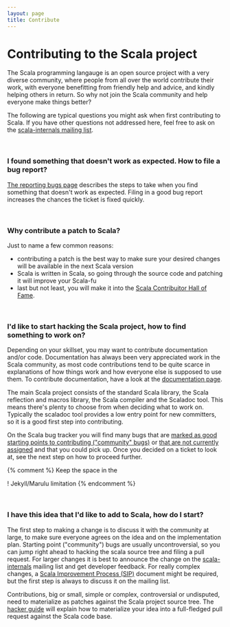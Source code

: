 ```yaml
---
layout: page
title: Contribute
---
```

# Contributing to the Scala project

The Scala programming langauge is an open source project with a very
diverse community, where people from all over the world contribute their work,
with everyone benefitting from friendly help and advice, and
kindly helping others in return. So why not join the Scala community and help
everyone make things better?

The following are typical questions you might ask when first contributing to Scala.
If you have other questions not addressed here, feel free to ask on the [scala-internals mailing list](http://groups.google.com/group/scala-internals).

<br/>

### I found something that doesn't work as expected. How to file a bug report?

[The reporting bugs page](bug-reporting-guide.html) describes the steps to take when you find something that doesn't work
as expected. Filing in a good bug report increases the chances the ticket is fixed quickly.

<br/>

### Why contribute a patch to Scala?

Just to name a few common reasons:
 - contributing a patch is the best way to make sure your desired changes will be available in the next Scala version
 - Scala is written in Scala, so going through the source code and patching it will improve your Scala-fu
 - last but not least, you will make it into the [Scala Contribuitor Hall of Fame](scala-fame.html).

<br/>

### I'd like to start hacking the Scala project, how to find something to work on?

Depending on your skillset, you may want to contribute documentation and/or code. Documentation has always been very
appreciated work in the Scala community, as most code contributions tend to be quite scarce in explanations of how
things work and how everyone else is supposed to use them. To contribute documentation, have a look at the
[documentation page](documentation.html).

The main Scala project consists of the standard Scala library, the Scala reflection and macros library,
the Scala compiler and the Scaladoc tool. This means there's plenty to choose from when deciding what to work on.
Typically the scaladoc tool provides a low entry point for new committers, so it is a good first step into contributing.

On the Scala bug tracker you will find many bugs that are [marked as good starting points to contributing ("community" bugs)](https://issues.scala-lang.org/secure/IssueNavigator.jspa?requestId=12111) or [that are not currently assigned](https://issues.scala-lang.org/secure/IssueNavigator.jspa?requestId=12112) and that you could pick up. Once you decided on a ticket to look at, see the next step on how to proceed further.

{% comment %} Keep the space in the <div>! Jekyll/Marulu limitation {% endcomment %}
<div id="communitytickets"> </div>

<br/>

### I have this idea that I'd like to add to Scala, how do I start?

The first step to making a change is to discuss it with the community at large, to make sure everyone agrees on the idea
and on the implementation plan. Starting point ("community") bugs are usually uncontroversial, so you can jump right
ahead to hacking the scala source tree and filing a pull request. For larger changes it is best to announce the change
on the [scala-internals](http://groups.google.com/group/scala-internals) mailing list and get developer feedback. For really complex changes, a [Scala Improvement Process (SIP)](http://docs.scala-lang.org/sips/) document might be required, but the first step is always to discuss it on the mailing list.

Contributions, big or small, simple or complex, controversial or undisputed, need to materialize as patches against
the Scala project source tree. The [hacker guide](hacker-guide.html) will explain how to materialize your idea into a full-fledged pull request against the Scala code base.

<br/>

<!--

To be moved to hacker-guide.md:

- Subpages or subsections for contributing for each project (i.e. how to find tickets/features to work on)
- Building and contributing code (contributor's workflow)
  - link to a proper git etiquette page
  - link to CLA
  - how to run and use partest
  - compiler page (links to compiler-related docs i.e. reflection/macros/compiler-plugin guides, links to compiler internal videos, and useful info from wiki) (or should this go on docs.scala-lang?)
- Link to how to make a bug report

The source code is hosted on [github](http://github.com/scala/scala).

If you're interested in joining our community and contributing to the project,
start simple- often Scaladoc (Scala's javadoc-like tool, Example: [Scala
Standard Library API](www.scala-lang.org/api/current/index.html#package)) is
the best place to get started.


## Overview of the Scala Ecosystem

[Scala Project](http://scala-lang.org)

[Typesafe Stack](http://typesafe.com/stack)

        EPFL             Typesafe Stack
     _______________      ___________
    |               |    |           |
    | stdlib        |    |  Akka     |
    | compiler      |    |  Play!    |
    | scaladoc      |    |  SBT      |
    | documentation |    |  ....     |
    |_______________|    |___________|


## Basic Workflow

The Scala project, including the compiler, standard library and Scaladoc is hosted on [https://github.com/scala/scala](). As usual on github, developers work in personal forks that are merged into the main repository via pull request after having successfully completed a review process. As a contributor, your basic workflow is as follows:

  1. [Fork](https://help.github.com/articles/fork-a-repo) the [Scala Project](https://github.com/scala/scala)
  - Create a [topic branch](http://git-scm.com/book/en/Git-Branching-Branching-Workflows#Topic-Branches)
  - Fix a [bug](https://issues.scala-lang.org/secure/IssueNavigator.jspa?reset=true&jqlQuery=labels+%3D+community), implement a feature
  - Push your changes to your fork on github
  - Submit [pull request](https://help.github.com/articles/using-pull-requests)
  - Work with a reviewer on [getting your request merged](https://github.com/scala/scala/wiki/Pull-Request-Policy)
  - Celebrate!

Read our [Git Commit Guide](git-guide.html) for details.

## Building

The Scala compiler and libraries are built using Ant. Read the [README](https://github.com/scala/scala/blob/master/README.rst) on how to build, test and create a distribution.

## Testing

We maintain an extensive test suite that is run via our parallel testing tool `partest`. Read our [Partest Guide](partest-guide.html) for details.

### Lukas's new build machine

Link, needs repo name and github username and builds/tests for you.

## What to work on

If you want to become a contributor but you don't know what to work on, here are a few ideas. Generally, it is a good idea to start with fixing bugs! To get some idea, head over to our [Scala issue tracker](https://issues.scala-lang.org/) and search for some unresolved bugs assigned to the community or click [here](https://issues.scala-lang.org/secure/IssueNavigator.jspa?reset=true&jqlQuery=labels+%3D+community) for a direct link. Here is a breakdown into different subprojects:

 - [Scaladoc](https://issues.scala-lang.org/secure/IssueNavigator!executeAdvanced.jspa?jqlQuery=labels+%3D+scaladoc+and+labels+%3D+community&runQuery=true&clear=true)
- [Standard Library](https://issues.scala-lang.org/secure/IssueNavigator!executeAdvanced.jspa?jqlQuery=labels+%3D+community+and+labels+%3D+library&runQuery=true&clear=true)
- [Compiler](https://issues.scala-lang.org/secure/IssueNavigator!executeAdvanced.jspa?jqlQuery=labels+%3D+community+and+labels+%3D+compiler&runQuery=true&clear=true)
- for the doc site

## Process

"gitting stuff done" document.

Where to ask questions. How-tos to mailing list, discussion pertaining to a
specific ticket on the issue tracker.

## Contributor's License Agreement

Before we can accept your pull request you have to sign our Contributor's License Agreement (CLA).

TODO: Heather

## Compiler Internals

The files below are recordings of code walk-through sessions by Martin Odersky about the Scala compiler internals. Some of the information is somewhat outdated, but the clips are still a good introduction to some parts of the compiler architecture.

 - [Scala Internals 2008-10-29 (Symbols 1)](http://www.scala-lang.org/sites/default/files/martin_ordersky_scala_internals_2008-10-29.avi)

   Handling of Symbols in the Scala compiler: some details on the symtab subdir, Symbols, Definitions, StdNames, Types (Lazy Types).

 - [Scala Internals 2008-11-05 (Symbols 2)](http://www.scala-lang.org/sites/default/files/martin_ordersky_scala_internals_2008-11-05.avi)

   Handling of Symbols part deux: more information on Symbols, Flags, Definitions.

 - [Scala Internals 2009-03-04 (Types)](http://www.scala-lang.org/sites/default/files/martin_ordersky_scala_internals_2009-03-04.avi)

   A detailed explanation about how types are represented and manipulated within the Scala compiler: data structures, manipulations of types, coding conventions (audio is not perfect, but intelligible).

## FAQ

### OSX

### Linux

### Windows

-->